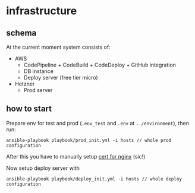 # infrastructure
## schema
At the current moment system consists of:
* AWS
  * CodePipeline + CodeBuild + CodeDeploy + GitHub integration
  * DB instance
  * Deploy server (free tier micro)
* Hetzner
  * Prod server

## how to start
Prepare env for test and prod (`.env_test` and `.env` at `../environment`), then run:
```
ansible-playbook playbook/prod_init.yml -i hosts // whole prod configuration
```
After this you have to manually setup 
[cert for nginx](https://certbot.eff.org/lets-encrypt/ubuntufocal-nginx) (sic!)

Now setup deploy server with
```
ansible-playbook playbook/deploy_init.yml -i hosts // whole deploy configuration
```